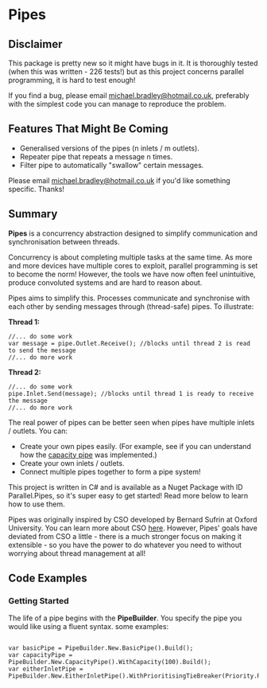 Pipes
=====
Disclaimer
----------
This package is pretty new so it might have bugs in it. It is thoroughly tested (when this was written - 226 tests!) but as this project concerns parallel programming, it is hard to test enough!

If you find a bug, please email michael.bradley@hotmail.co.uk, preferably with the simplest code you can manage to reproduce the problem.

Features That Might Be Coming
-----------------------------

* Generalised versions of the pipes (n inlets / m outlets).
* Repeater pipe that repeats a message n times.
* Filter pipe to automatically "swallow" certain messages.

Please email michael.bradley@hotmail.co.uk if you'd like something specific. Thanks!

Summary
-------

**Pipes** is a concurrency abstraction designed to simplify communication and synchronisation between threads.

Concurrency is about completing multiple tasks at the same time. As more and more devices have multiple cores to exploit, parallel programming is set to become the norm! However, the tools we have now often feel unintuitive, produce convoluted systems and are hard to reason about.

Pipes aims to simplify this. Processes communicate and synchronise with each other by sending messages through (thread-safe) pipes. To illustrate:

**Thread 1:**
<pre>
<code>//... do some work
var message = pipe.Outlet.Receive(); //blocks until thread 2 is read to send the message
//... do more work</code>
</pre>

**Thread 2:**
<pre>
<code>//... do some work
pipe.Inlet.Send(message); //blocks until thread 1 is ready to receive the message
//... do more work</code>
</pre>

The real power of pipes can be better seen when pipes have multiple inlets / outlets. You can:
* Create your own pipes easily. (For example, see if you can understand how the [capacity pipe](https://github.com/michaelbradley91/Pipes/blob/master/Pipes/Pipes/Models/Pipes/CapacityPipe.cs) was implemented.)
* Create your own inlets / outlets.
* Connect multiple pipes together to form a pipe system!

This project is written in C# and is available as a Nuget Package with ID Parallel.Pipes, so it's super easy to get started! Read more below to learn how to use them.

Pipes was originally inspired by CSO developed by Bernard Sufrin at Oxford University. You can learn more about CSO [here](http://www.cs.ox.ac.uk/people/bernard.sufrin/CSO/cso-doc-scala2.11.4/index.html#ox.CSO$). However, Pipes' goals have deviated from CSO a little - there is a much stronger focus on making it extensible - so you have the power to do whatever you need to without worrying about thread management at all!

Code Examples
-------------
### Getting Started
The life of a pipe begins with the **PipeBuilder**. You specify the pipe you would like using a fluent syntax. some examples:

<pre>
<code>
var basicPipe = PipeBuilder.New.BasicPipe<int>().Build();
var capacityPipe = PipeBuilder.New.CapacityPipe<string>().WithCapacity(100).Build();
var eitherInletPipe = PipeBuilder.New.EitherInletPipe<bool>().WithPrioritisingTieBreaker(Priority.Right).Build();
</code>
</pre>
